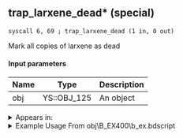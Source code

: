 ## trap_larxene_dead* (special)

`syscall 6, 69 ; trap_larxene_dead (1 in, 0 out)`

Mark all copies of larxene as dead

#### Input parameters
| Name | Type | Description
|------|------|------------
| obj   | YS::OBJ_125   | An object




<details>
	<summary>Appears in:</summary>
| filename | Entity (obj)
|----------|-------------
| obj\B_EX400\b_ex.bdscript       | ((B) Larxene (Absent Silhouette))          

</details>

<details>
	<summary>Example Usage From obj\B_EX400\b_ex.bdscript</summary>
```plaintext
L28537:
 pushFromFSp 0
 syscall 6, 69 ; trap_larxene_dead (1 in, 0 out)
 pushFromFSpVal 160
 pushImm 16
 add 
 pushImm 1
 memcpy 0
 pushImm 1
 popToSpVal 132
 pushFromFSp 0
 pushImm 0
 pushImm 0
 gosub 4, L28567
 ret
```
</details>

